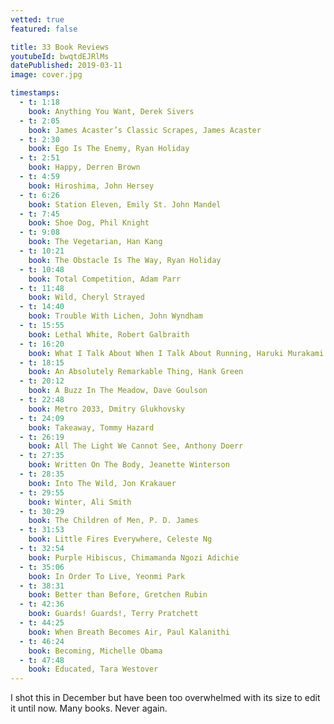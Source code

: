 ```yaml
---
vetted: true
featured: false

title: 33 Book Reviews
youtubeId: bwqtdEJRlMs
datePublished: 2019-03-11
image: cover.jpg

timestamps:
  - t: 1:18
    book: Anything You Want, Derek Sivers
  - t: 2:05
    book: James Acaster’s Classic Scrapes, James Acaster
  - t: 2:30
    book: Ego Is The Enemy, Ryan Holiday
  - t: 2:51
    book: Happy, Derren Brown
  - t: 4:59
    book: Hiroshima, John Hersey
  - t: 6:26
    book: Station Eleven, Emily St. John Mandel
  - t: 7:45
    book: Shoe Dog, Phil Knight
  - t: 9:08
    book: The Vegetarian, Han Kang
  - t: 10:21
    book: The Obstacle Is The Way, Ryan Holiday
  - t: 10:48
    book: Total Competition, Adam Parr
  - t: 11:48
    book: Wild, Cheryl Strayed
  - t: 14:40
    book: Trouble With Lichen, John Wyndham
  - t: 15:55
    book: Lethal White, Robert Galbraith
  - t: 16:20
    book: What I Talk About When I Talk About Running, Haruki Murakami
  - t: 18:15
    book: An Absolutely Remarkable Thing, Hank Green
  - t: 20:12
    book: A Buzz In The Meadow, Dave Goulson
  - t: 22:48
    book: Metro 2033, Dmitry Glukhovsky
  - t: 24:09
    book: Takeaway, Tommy Hazard
  - t: 26:19
    book: All The Light We Cannot See, Anthony Doerr
  - t: 27:35
    book: Written On The Body, Jeanette Winterson
  - t: 28:35
    book: Into The Wild, Jon Krakauer
  - t: 29:55
    book: Winter, Ali Smith
  - t: 30:29
    book: The Children of Men, P. D. James
  - t: 31:53
    book: Little Fires Everywhere, Celeste Ng
  - t: 32:54
    book: Purple Hibiscus, Chimamanda Ngozi Adichie
  - t: 35:06
    book: In Order To Live, Yeonmi Park
  - t: 38:31
    book: Better than Before, Gretchen Rubin
  - t: 42:36
    book: Guards! Guards!, Terry Pratchett
  - t: 44:25
    book: When Breath Becomes Air, Paul Kalanithi
  - t: 46:24
    book: Becoming, Michelle Obama
  - t: 47:48
    book: Educated, Tara Westover
---
```


I shot this in December but have been too overwhelmed with its size to edit it until now. Many books. Never again.
